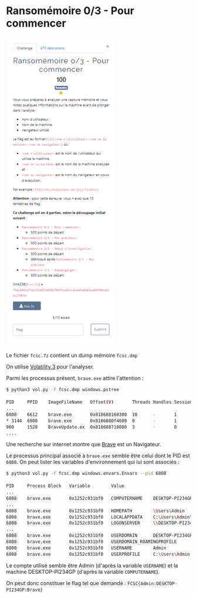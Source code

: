 # Ransomémoire 0/3 - Pour commencer

<img alt="énoncé du challenge" src="énoncé.png" width=300>

Le fichier `fcsc.7z` contient un dump mémoire `fcsc.dmp`

On utilise [Volatility 3](https://github.com/volatilityfoundation/volatility3) pour l'analyser.

Parmi les processus présent, `brave.exe` attire l'attention :
```bash
$ python3 vol.py -f fcsc.dmp windows.pstree

PID     PPID    ImageFileName   Offset(V)       Threads Handles SessionId       Wow64   CreateTime      ExitTime
...
6808    6612    brave.exe       0x818688160300  10      -       1       False   2023-04-17 17:16:19.000000      N/A
* 3144  6808    brave.exe       0x8186880f4080  0       -       1       False   2023-04-17 17:18:04.000000      2023-04-17 17:18:58.000000
960     1528    BraveUpdate.ex  0x818688718080  3       -       0       True    2023-04-17 17:16:26.000000      N/A
....
```

Une recherche sur internet montre que [Brave](https://brave.com) est un Navigateur.

Le processus principal associé à `brave.exe` semble être celui dont le PID est `6808`. On peut lister les variables d'environnement qui lui sont associés :

```bash
$ python3 vol.py -f fcsc.dmp windows.envars.Envars --pid 6808

PID     Process Block   Variable        Value
...
6808    brave.exe       0x1252c931bf0   COMPUTERNAME    DESKTOP-PI234GP
...
6808    brave.exe       0x1252c931bf0   HOMEPATH        \Users\Admin
6808    brave.exe       0x1252c931bf0   LOCALAPPDATA    C:\Users\Admin\AppData\Local
6808    brave.exe       0x1252c931bf0   LOGONSERVER     \\DESKTOP-PI234GP
...
6808    brave.exe       0x1252c931bf0   USERDOMAIN      DESKTOP-PI234GP
6808    brave.exe       0x1252c931bf0   USERDOMAIN_ROAMINGPROFILE       DESKTOP-PI234GP
6808    brave.exe       0x1252c931bf0   USERNAME        Admin
6808    brave.exe       0x1252c931bf0   USERPROFILE     C:\Users\Admin
```

Le compte utilisé semble être Admin (d'après la variable `USERNAME`) et la machine DESKTOP-PI234GP (d'après la variable `COMPUTERNAME`).

On peut donc constituer le flag tel que demandé : `FCSC{Admin:DESKTOP-PI234GP:Brave}`

